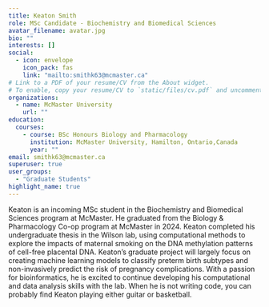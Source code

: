 ```yaml
---
title: Keaton Smith
role: MSc Candidate - Biochemistry and Biomedical Sciences
avatar_filename: avatar.jpg
bio: ""
interests: []
social:
  - icon: envelope
    icon_pack: fas
    link: "mailto:smithk63@mcmaster.ca"
# Link to a PDF of your resume/CV from the About widget.
# To enable, copy your resume/CV to `static/files/cv.pdf` and uncomment the lines below.
organizations:
  - name: McMaster University
    url: ""
education:
  courses:
    - course: BSc Honours Biology and Pharmacology
      institution: McMaster University, Hamilton, Ontario,Canada
      year: ""
email: smithk63@mcmaster.ca
superuser: true
user_groups:
  - "Graduate Students"
highlight_name: true
---
```

Keaton is an incoming MSc student in the Biochemistry and Biomedical Sciences program at McMaster. He graduated from the Biology \& Pharmacology Co-op program at McMaster in 2024. Keaton completed his undergraduate thesis in the Wilson lab, using computational methods to explore the impacts of maternal smoking on the DNA methylation patterns of cell-free placental DNA. Keaton’s graduate project will largely focus on creating machine learning models to classify preterm birth subtypes and non-invasively predict the risk of pregnancy complications. With a passion for bioinformatics, he is excited to continue developing his computational and data analysis skills with the lab. When he is not writing code, you can probably find Keaton playing either guitar or basketball.
